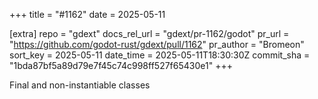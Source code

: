 +++
title = "#1162"
date = 2025-05-11

[extra]
repo = "gdext"
docs_rel_url = "gdext/pr-1162/godot"
pr_url = "https://github.com/godot-rust/gdext/pull/1162"
pr_author = "Bromeon"
sort_key = 2025-05-11
date_time = 2025-05-11T18:30:30Z
commit_sha = "1bda87bf5a89d79e7f45c74c998ff527f65430e1"
+++

Final and non-instantiable classes
